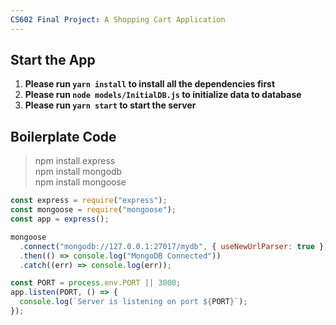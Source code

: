 ```yaml
---
CS602 Final Project: A Shopping Cart Application
---
```


## Start the App
1. **Please run `yarn install` to install all the dependencies first**
2. **Please run `node models/InitialDB.js` to initialize data to database**
3. **Please run `yarn start` to start the server**

## Boilerplate Code
> npm install express\
> npm install mongodb\
> npm install mongoose

```js
const express = require("express");
const mongoose = require("mongoose");
const app = express();

mongoose
  .connect("mongodb://127.0.0.1:27017/mydb", { useNewUrlParser: true })
  .then(() => console.log("MongoDB Connected"))
  .catch((err) => console.log(err));

const PORT = process.env.PORT || 3000;
app.listen(PORT, () => {
  console.log(`Server is listening on port ${PORT}`);
});
```